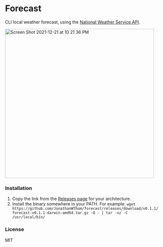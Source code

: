 # Forecast

CLI local weather forecast, using the [National Weather Service API](https://www.weather.gov/documentation/services-web-api).

<img width="489" alt="Screen Shot 2021-12-21 at 10 21 36 PM" src="https://user-images.githubusercontent.com/22665228/147045414-eec97a50-da90-46ea-84bd-144657b8094c.png">

### Installation

1. Copy the link from the [Releases page](https://github.com/JonathanWThom/forecast/releases) for your architecture.
2. Install the binary somewhere in your PATH. For example:
  `wget https://github.com/JonathanWThom/forecast/releases/download/v0.1.1/forecast-v0.1.1-darwin-amd64.tar.gz -O - | tar -xz -C /usr/local/bin/`

### License

MIT
